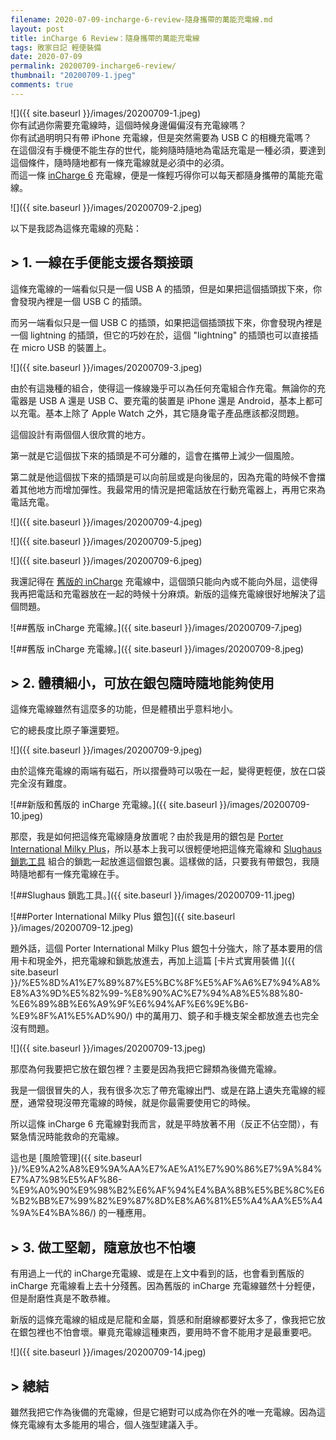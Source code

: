 ```yaml
---
filename: 2020-07-09-incharge-6-review-隨身攜帶的萬能充電線.md
layout: post
title: inCharge 6 Review：隨身攜帶的萬能充電線
tags: 敗家日記 輕便裝備
date: 2020-07-09
permalink: 20200709-incharge6-review/
thumbnail: "20200709-1.jpeg"
comments: true
---
```


![]({{ site.baseurl }}/images/20200709-1.jpeg)  
你有試過你需要充電線時，這個時候身邊偏偏沒有充電線嗎？  
你有試過明明只有帶 iPhone 充電線，但是突然需要為 USB C 的相機充電嗎？  
在這個沒有手機便不能生存的世代，能夠隨時隨地為電話充電是一種必須，要達到這個條件，隨時隨地都有一條充電線就是必須中的必須。  
而這一條 [inCharge 6](https://rollingsqua.re/pages/incharge6) 充電線，便是一條輕巧得你可以每天都隨身攜帶的萬能充電線。 

![]({{ site.baseurl }}/images/20200709-2.jpeg)

以下是我認為這條充電線的亮點：

## > 1. 一線在手便能支援各類接頭

這條充電線的一端看似只是一個 USB A 的插頭，但是如果把這個插頭拔下來，你會發現內裡是一個 USB C 的插頭。

而另一端看似只是一個 USB C 的插頭，如果把這個插頭拔下來，你會發現內裡是一個 lightning 的插頭，但它的巧妙在於，這個 "lightning" 的插頭也可以直接插在 micro USB 的裝置上。

![]({{ site.baseurl }}/images/20200709-3.jpeg)

由於有這幾種的組合，使得這一條線幾乎可以為任何充電組合作充電。無論你的充電器是 USB A 還是 USB C、要充電的裝置是 iPhone 還是 Android，基本上都可以充電。基本上除了 Apple Watch 之外，其它隨身電子產品應該都沒問題。

這個設計有兩個個人很欣賞的地方。

第一就是它這個拔下來的插頭是不可分離的，這會在攜帶上減少一個風險。

第二就是他這個拔下來的插頭是可以向前屈或是向後屈的，因為充電的時候不會擋着其他地方而增加彈性。我最常用的情況是把電話放在行動充電器上，再用它來為電話充電。

![]({{ site.baseurl }}/images/20200709-4.jpeg)

![]({{ site.baseurl }}/images/20200709-5.jpeg)

![]({{ site.baseurl }}/images/20200709-6.jpeg)

我還記得在 [舊版的 inCharge](https://incharge.rocks) 充電線中，這個頭只能向內或不能向外屈，這使得我再把電話和充電器放在一起的時候十分麻煩。新版的這條充電線很好地解決了這個問題。

![##舊版 inCharge 充電線。]({{ site.baseurl }}/images/20200709-7.jpeg)

![##舊版 inCharge 充電線。]({{ site.baseurl }}/images/20200709-8.jpeg)

## > 2. 體積細小，可放在銀包隨時隨地能夠使用

這條充電線雖然有這麼多的功能，但是體積出乎意料地小。

它的總長度比原子筆還要短。

![]({{ site.baseurl }}/images/20200709-9.jpeg)

由於這條充電線的兩端有磁石，所以摺疊時可以吸在一起，變得更輕便，放在口袋完全沒有難度。

![##新版和舊版的 inCharge 充電線。]({{ site.baseurl }}/images/20200709-10.jpeg)

那麼，我是如何把這條充電線隨身放置呢？由於我是用的銀包是 [Porter International Milky Plus](https://www.ll-porter.com/hk/product-detail/11397-01923)，所以基本上我可以很輕便地把這條充電線和 [Slughaus 鎖匙工具](https://www.slughaus.com/slugshop/micro) 組合的鎖匙一起放進這個銀包裏。這樣做的話，只要我有帶銀包，我隨時隨地都有一條充電線在手。

![##Slughaus 鎖匙工具。]({{ site.baseurl }}/images/20200709-11.jpeg)

![##Porter International Milky Plus 銀包]({{ site.baseurl }}/images/20200709-12.jpeg)

題外話，這個 Porter International Milky Plus 銀包十分強大，除了基本要用的信用卡和現金外，把充電線和鎖匙放進去，再加上這篇 [卡片式實用裝備 ]({{ site.baseurl }}/%E5%8D%A1%E7%89%87%E5%BC%8F%E5%AF%A6%E7%94%A8%E8%A3%9D%E5%82%99-%E8%90%AC%E7%94%A8%E5%88%80-%E6%89%8B%E6%A9%9F%E6%94%AF%E6%9E%B6-%E9%8F%A1%E5%AD%90/) 中的萬用刀、鏡子和手機支架全都放進去也完全沒有問題。

![]({{ site.baseurl }}/images/20200709-13.jpeg)

那麼為何我要把它放在銀包裡？主要是因為我把它歸類為後備充電線。

我是一個很冒失的人，我有很多次忘了帶充電線出門、或是在路上遺失充電線的經歷，通常發現沒帶充電線的時候，就是你最需要使用它的時候。

所以這條 inCharge 6 充電線對我而言，就是平時放著不用（反正不佔空間），有緊急情況時能救命的充電線。

這也是 [風險管理]({{ site.baseurl }}/%E9%A2%A8%E9%9A%AA%E7%AE%A1%E7%90%86%E7%9A%84%E7%A7%98%E5%AF%86-%E9%A0%90%E9%98%B2%E6%AF%94%E4%BA%8B%E5%BE%8C%E6%B2%BB%E7%99%82%E9%87%8D%E8%A6%81%E5%A4%AA%E5%A4%9A%E4%BA%86/) 的一種應用。

## > 3. 做工堅韌，隨意放也不怕壞

有用過上一代的 inCharge充電線、或是在上文中看到的話，也會看到舊版的 inCharge 充電線看上去十分殘舊。因為舊版的 inCharge 充電線雖然十分輕便，但是耐磨性真是不敢恭維。

新版的這條充電線的組成是尼龍和金屬，質感和耐磨線都要好太多了，像我把它放在銀包裡也不怕會壞。畢竟充電線這種東西，要用時不會不能用才是最重要吧。

![]({{ site.baseurl }}/images/20200709-14.jpeg)

## > 總結

雖然我把它作為後備的充電線，但是它絕對可以成為你在外的唯一充電線。因為這條充電線有太多能用的場合，個人強型建議入手。
